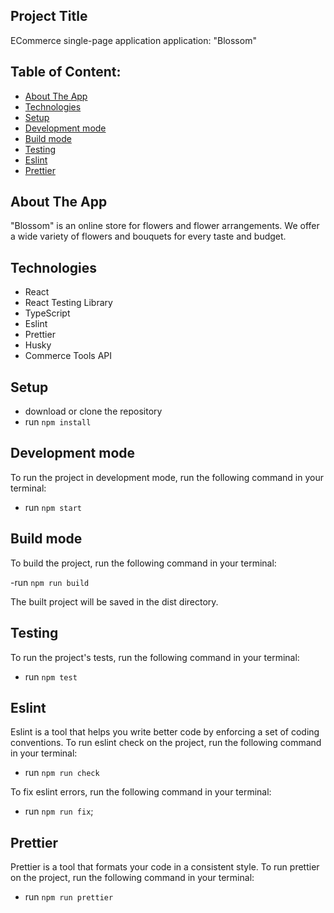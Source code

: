## Project Title

ECommerce single-page application application: "Blossom"

## Table of Content:

- [About The App](#about-the-app)
- [Technologies](#technologies)
- [Setup](#setup)
- [Development mode](#development-mode)
- [Build mode](#build-mode)
- [Testing](#testing)
- [Eslint](#eslint)
- [Prettier](#prettier)

## About The App

"Blossom" is an online store for flowers and flower arrangements. We offer a wide variety of flowers and bouquets for every taste and budget.

## Technologies

- React
- React Testing Library
- TypeScript
- Eslint
- Prettier
- Husky
- Commerce Tools API

## Setup

- download or clone the repository
- run `npm install`

## Development mode

To run the project in development mode, run the following command in your terminal:

- run `npm start`

## Build mode

To build the project, run the following command in your terminal:

-run `npm run build`

The built project will be saved in the dist directory.

## Testing

To run the project's tests, run the following command in your terminal:

- run `npm test`

## Eslint

Eslint is a tool that helps you write better code by enforcing a set of coding conventions. To run eslint check on the project, run the following command in your terminal:

- run `npm run check`

To fix eslint errors, run the following command in your terminal:

- run `npm run fix`;

## Prettier

Prettier is a tool that formats your code in a consistent style. To run prettier on the project, run the following command in your terminal:

- run `npm run prettier`
